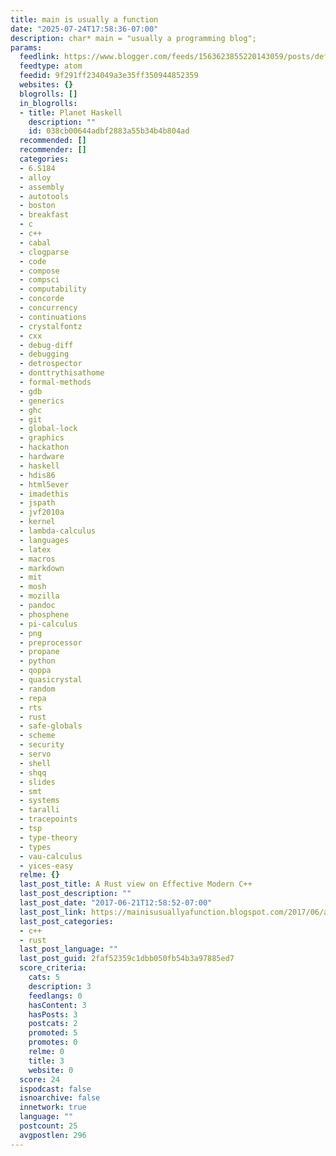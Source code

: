 ```yaml
---
title: main is usually a function
date: "2025-07-24T17:58:36-07:00"
description: char* main = "usually a programming blog";
params:
  feedlink: https://www.blogger.com/feeds/1563623855220143059/posts/default
  feedtype: atom
  feedid: 9f291ff234049a3e35ff350944852359
  websites: {}
  blogrolls: []
  in_blogrolls:
  - title: Planet Haskell
    description: ""
    id: 038cb00644adbf2883a55b34b4b804ad
  recommended: []
  recommender: []
  categories:
  - 6.S184
  - alloy
  - assembly
  - autotools
  - boston
  - breakfast
  - c
  - c++
  - cabal
  - clogparse
  - code
  - compose
  - compsci
  - computability
  - concorde
  - concurrency
  - continuations
  - crystalfontz
  - cxx
  - debug-diff
  - debugging
  - detrospector
  - donttrythisathome
  - formal-methods
  - gdb
  - generics
  - ghc
  - git
  - global-lock
  - graphics
  - hackathon
  - hardware
  - haskell
  - hdis86
  - html5ever
  - imadethis
  - jspath
  - jvf2010a
  - kernel
  - lambda-calculus
  - languages
  - latex
  - macros
  - markdown
  - mit
  - mosh
  - mozilla
  - pandoc
  - phosphene
  - pi-calculus
  - png
  - preprocessor
  - propane
  - python
  - qoppa
  - quasicrystal
  - random
  - repa
  - rts
  - rust
  - safe-globals
  - scheme
  - security
  - servo
  - shell
  - shqq
  - slides
  - smt
  - systems
  - taralli
  - tracepoints
  - tsp
  - type-theory
  - types
  - vau-calculus
  - yices-easy
  relme: {}
  last_post_title: A Rust view on Effective Modern C++
  last_post_description: ""
  last_post_date: "2017-06-21T12:58:52-07:00"
  last_post_link: https://mainisusuallyafunction.blogspot.com/2017/06/a-rust-view-on-effective-modern-c.html
  last_post_categories:
  - c++
  - rust
  last_post_language: ""
  last_post_guid: 2faf52359c1dbb050fb54b3a97885ed7
  score_criteria:
    cats: 5
    description: 3
    feedlangs: 0
    hasContent: 3
    hasPosts: 3
    postcats: 2
    promoted: 5
    promotes: 0
    relme: 0
    title: 3
    website: 0
  score: 24
  ispodcast: false
  isnoarchive: false
  innetwork: true
  language: ""
  postcount: 25
  avgpostlen: 296
---
```

